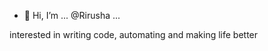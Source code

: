 - 👋 Hi, I’m ... @Rirusha ...

interested in writing code, automating and making life better

<!---
Rirusha/Rirusha is a ✨ special ✨ repository because its `README.md` (this file) appears on your GitHub profile.
You can click the Preview link to take a look at your changes.
--->
